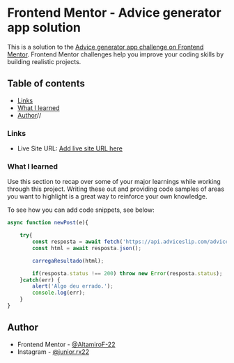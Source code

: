 # Frontend Mentor - Advice generator app solution

This is a solution to the [Advice generator app challenge on Frontend Mentor](https://www.frontendmentor.io/challenges/advice-generator-app-QdUG-13db). Frontend Mentor challenges help you improve your coding skills by building realistic projects.

## Table of contents

  - [Links](#links)
  - [What I learned](#what-i-learned)
  - [Author](#author)//

### Links

- Live Site URL: [Add live site URL here]((https://64ba7ed6591bfc052d845930--profound-lolly-d27645.netlify.app/))


### What I learned

Use this section to recap over some of your major learnings while working through this project. Writing these out and providing code samples of areas you want to highlight is a great way to reinforce your own knowledge.

To see how you can add code snippets, see below:

```js
async function newPost(e){

    try{
        const resposta = await fetch('https://api.adviceslip.com/advice');
        const html = await resposta.json();

        carregaResultado(html);

        if(resposta.status !== 200) throw new Error(resposta.status);
    }catch(err) {
        alert('Algo deu errado.');
        console.log(err);
    }
}
```

## Author
- Frontend Mentor - [@AltamiroF-22](https://www.frontendmentor.io/profile/AltamiroF-22)
- Instagram - [@junior.rx22](https://www.instagram.com/junior.rx22/)

